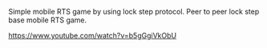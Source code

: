 Simple mobile RTS game by using lock step protocol.
Peer to peer lock step base mobile RTS game.

https://www.youtube.com/watch?v=b5gGgiVkObU
